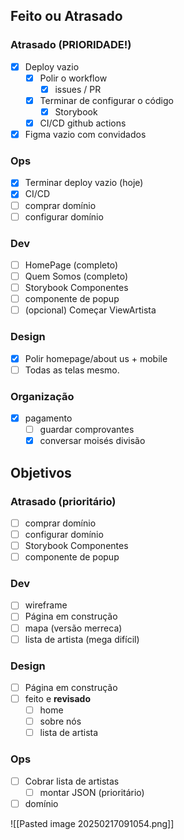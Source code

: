 ## Feito ou Atrasado
### Atrasado (PRIORIDADE!)
- [x] Deploy vazio
	- [x] Polir o workflow
		- [x] issues / PR
	- [x] Terminar de configurar o código
		- [x] Storybook
	- [x] CI/CD github actions
- [x] Figma vazio com convidados

### Ops
- [x] Terminar deploy vazio (hoje)
- [x] CI/CD
- [ ] comprar domínio
- [ ] configurar domínio

### Dev
- [ ] HomePage (completo)
- [ ] Quem Somos (completo)
- [ ] Storybook Componentes
- [ ] componente de popup
- [ ] (opcional) Começar ViewArtista

### Design
- [x] Polir homepage/about us + mobile
- [ ] Todas as telas mesmo.

### Organização
- [x] pagamento
	- [ ] guardar comprovantes
	- [x] conversar moisés divisão

## Objetivos

### Atrasado (prioritário)
- [ ] comprar domínio
- [ ] configurar domínio
- [ ] Storybook Componentes
- [ ] componente de popup

### Dev
- [ ] wireframe
- [ ] Página em construção
- [ ] mapa (versão merreca)
- [ ] lista de artista (mega difícil)

### Design
- [ ] Página em construção
- [ ] feito e **revisado**
	- [ ] home
	- [ ] sobre nós
	- [ ] lista de artista

### Ops
- [ ] Cobrar lista de artistas
	- [ ] montar JSON (prioritário)
- [ ] domínio

![[Pasted image 20250217091054.png]]